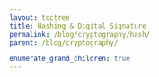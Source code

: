 ```yaml
---
layout: toctree
title: Hashing & Digital Signature
permalink: /blog/cryptography/hash/
parent: /blog/cryptography/

enumerate_grand_children: true
---
```


